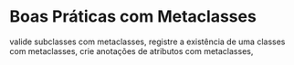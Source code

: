# Boas Práticas com Metaclasses

valide subclasses com metaclasses, registre a existência de uma classes com metaclasses, crie anotações de atributos com metaclasses,
